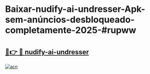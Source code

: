 # Baixar-nudify-ai-undresser-Apk-sem-anúncios-desbloqueado-completamente-2025-#rupww

# <h2><a href="https://ainizakaria.my?title=nudify-ai-undresser&ref=24M">🔗👉 🔴 nudify-ai-undresser</a></h2>

[![acn](https://github.com/user-attachments/assets/0f9c940e-d8b0-45ae-aac7-cd30a18b3e1c)](https://ainizakaria.my?title=nudify-ai-undresser&ref=24M)

